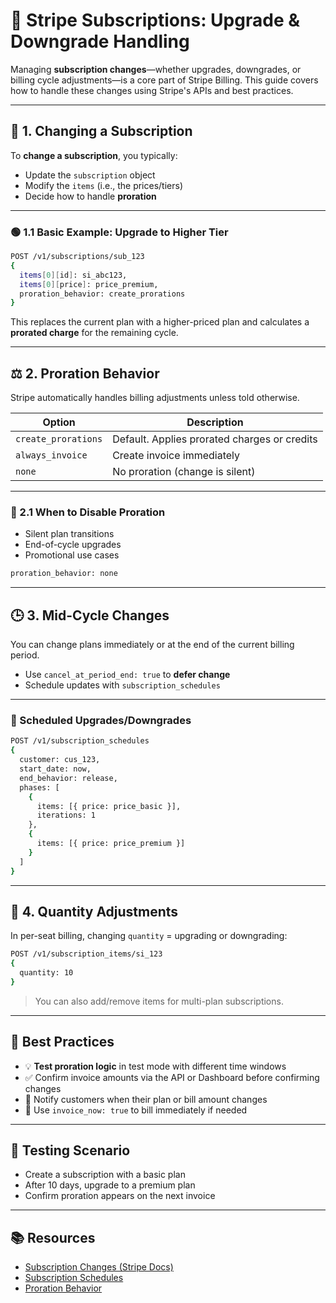 # 🔁 Stripe Subscriptions: Upgrade & Downgrade Handling

Managing **subscription changes**—whether upgrades, downgrades, or billing cycle adjustments—is a core part of Stripe Billing. This guide covers how to handle these changes using Stripe's APIs and best practices.

---

## 🔧 1. Changing a Subscription

To **change a subscription**, you typically:

- Update the `subscription` object
- Modify the `items` (i.e., the prices/tiers)
- Decide how to handle **proration**

---

### 🟢 1.1 Basic Example: Upgrade to Higher Tier

```bash
POST /v1/subscriptions/sub_123
{
  items[0][id]: si_abc123,
  items[0][price]: price_premium,
  proration_behavior: create_prorations
}
````

This replaces the current plan with a higher-priced plan and calculates a **prorated charge** for the remaining cycle.

---

## ⚖️ 2. Proration Behavior

Stripe automatically handles billing adjustments unless told otherwise.

| Option              | Description                                  |
| ------------------- | -------------------------------------------- |
| `create_prorations` | Default. Applies prorated charges or credits |
| `always_invoice`    | Create invoice immediately                   |
| `none`              | No proration (change is silent)              |

---

### 🔄 2.1 When to Disable Proration

* Silent plan transitions
* End-of-cycle upgrades
* Promotional use cases

```bash
proration_behavior: none
```

---

## 🕒 3. Mid-Cycle Changes

You can change plans immediately or at the end of the current billing period.

* Use `cancel_at_period_end: true` to **defer change**
* Schedule updates with `subscription_schedules`

---

### 🧠 Scheduled Upgrades/Downgrades

```bash
POST /v1/subscription_schedules
{
  customer: cus_123,
  start_date: now,
  end_behavior: release,
  phases: [
    {
      items: [{ price: price_basic }],
      iterations: 1
    },
    {
      items: [{ price: price_premium }]
    }
  ]
}
```

---

## 🔂 4. Quantity Adjustments

In per-seat billing, changing `quantity` = upgrading or downgrading:

```bash
POST /v1/subscription_items/si_123
{
  quantity: 10
}
```

> You can also add/remove items for multi-plan subscriptions.

---

## 🧠 Best Practices

* 💡 **Test proration logic** in test mode with different time windows
* ✅ Confirm invoice amounts via the API or Dashboard before confirming changes
* 📩 Notify customers when their plan or bill amount changes
* 🧾 Use `invoice_now: true` to bill immediately if needed

---

## 🧪 Testing Scenario

* Create a subscription with a basic plan
* After 10 days, upgrade to a premium plan
* Confirm proration appears on the next invoice

---

## 📚 Resources

* [Subscription Changes (Stripe Docs)](https://stripe.com/docs/billing/subscriptions/upgrade-downgrade)
* [Subscription Schedules](https://stripe.com/docs/billing/subscriptions/subscription-schedules)
* [Proration Behavior](https://stripe.com/docs/billing/subscriptions/prorations)